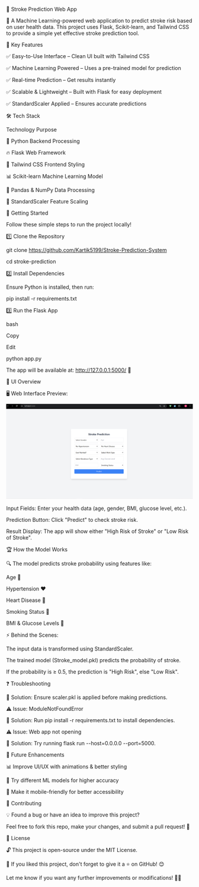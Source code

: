 
🧠 Stroke Prediction Web App

🌟 A Machine Learning-powered web application to predict stroke risk based on user health data.
This project uses Flask, Scikit-learn, and Tailwind CSS to provide a simple yet effective stroke prediction tool.

🎯 Key Features

✅ Easy-to-Use Interface – Clean UI built with Tailwind CSS

✅ Machine Learning Powered – Uses a pre-trained model for prediction

✅ Real-time Prediction – Get results instantly

✅ Scalable & Lightweight – Built with Flask for easy deployment

✅ StandardScaler Applied – Ensures accurate predictions


🛠 Tech Stack

Technology	Purpose

🐍 Python	Backend Processing

🔥 Flask	Web Framework

🎨 Tailwind CSS	Frontend Styling

📊 Scikit-learn	Machine Learning Model

📌 Pandas & NumPy	Data Processing

🧠 StandardScaler	Feature Scaling

🚀 Getting Started

Follow these simple steps to run the project locally!

1️⃣ Clone the Repository

git clone https://github.com/Kartik5199/Stroke-Prediction-System

cd stroke-prediction

2️⃣ Install Dependencies

Ensure Python is installed, then run:

pip install -r requirements.txt

3️⃣ Run the Flask App

bash

Copy

Edit

python app.py

The app will be available at: http://127.0.0.1:5000/ 🎉

🎨 UI Overview

🖥️ Web Interface Preview:

<img src="demo.png" alt="Stroke Prediction UI" width="800">

Input Fields: Enter your health data (age, gender, BMI, glucose level, etc.).

Prediction Button: Click "Predict" to check stroke risk.

Result Display: The app will show either "High Risk of Stroke" or "Low Risk of Stroke".

🏆 How the Model Works

🔍 The model predicts stroke probability using features like:

Age 📅

Hypertension ❤️

Heart Disease 🏥

Smoking Status 🚬

BMI & Glucose Levels 🍏

⚡ Behind the Scenes:

The input data is transformed using StandardScaler.

The trained model (Stroke_model.pkl) predicts the probability of stroke.

If the probability is ≥ 0.5, the prediction is "High Risk", else "Low Risk".

❓ Troubleshooting

🔹 Solution: Ensure scaler.pkl is applied before making predictions.

⚠️ Issue: ModuleNotFoundError

🔹 Solution: Run pip install -r requirements.txt to install dependencies.

⚠️ Issue: Web app not opening

🔹 Solution: Try running flask run --host=0.0.0.0 --port=5000.

🚀 Future Enhancements

📊 Improve UI/UX with animations & better styling

🤖 Try different ML models for higher accuracy

📱 Make it mobile-friendly for better accessibility

🤝 Contributing

💡 Found a bug or have an idea to improve this project?

Feel free to fork this repo, make your changes, and submit a pull request! 🚀

📜 License

🔓 This project is open-source under the MIT License.


🌟 If you liked this project, don't forget to give it a ⭐ on GitHub! 😊

Let me know if you want any further improvements or modifications! 🚀🔥
